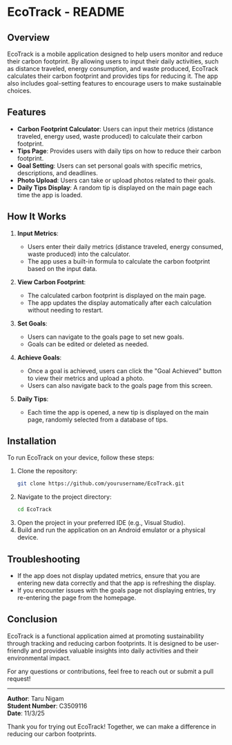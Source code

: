 # EcoTrack - README

## Overview
EcoTrack is a mobile application designed to help users monitor and reduce their carbon footprint. By allowing users to input their daily activities, such as distance traveled, energy consumption, and waste produced, EcoTrack calculates their carbon footprint and provides tips for reducing it. The app also includes goal-setting features to encourage users to make sustainable choices.

## Features
- **Carbon Footprint Calculator**: Users can input their metrics (distance traveled, energy used, waste produced) to calculate their carbon footprint.
- **Tips Page**: Provides users with daily tips on how to reduce their carbon footprint.
- **Goal Setting**: Users can set personal goals with specific metrics, descriptions, and deadlines.
- **Photo Upload**: Users can take or upload photos related to their goals.
- **Daily Tips Display**: A random tip is displayed on the main page each time the app is loaded.

## How It Works
1. **Input Metrics**: 
   - Users enter their daily metrics (distance traveled, energy consumed, waste produced) into the calculator.
   - The app uses a built-in formula to calculate the carbon footprint based on the input data.

2. **View Carbon Footprint**: 
   - The calculated carbon footprint is displayed on the main page.
   - The app updates the display automatically after each calculation without needing to restart.

3. **Set Goals**: 
   - Users can navigate to the goals page to set new goals.
   - Goals can be edited or deleted as needed.

4. **Achieve Goals**: 
   - Once a goal is achieved, users can click the "Goal Achieved" button to view their metrics and upload a photo.
   - Users can also navigate back to the goals page from this screen.

5. **Daily Tips**: 
   - Each time the app is opened, a new tip is displayed on the main page, randomly selected from a database of tips.

## Installation
To run EcoTrack on your device, follow these steps:
1. Clone the repository:
   ```bash
   git clone https://github.com/yourusername/EcoTrack.git
   ```
2. Navigate to the project directory:
   ```bash
   cd EcoTrack
   ```
3. Open the project in your preferred IDE (e.g., Visual Studio).
4. Build and run the application on an Android emulator or a physical device.

## Troubleshooting
- If the app does not display updated metrics, ensure that you are entering new data correctly and that the app is refreshing the display.
- If you encounter issues with the goals page not displaying entries, try re-entering the page from the homepage.

## Conclusion
EcoTrack is a functional application aimed at promoting sustainability through tracking and reducing carbon footprints. It is designed to be user-friendly and provides valuable insights into daily activities and their environmental impact.

For any questions or contributions, feel free to reach out or submit a pull request!

---

**Author**: Taru Nigam  
**Student Number**: C3509116  
**Date**: 11/3/25  

Thank you for trying out EcoTrack! Together, we can make a difference in reducing our carbon footprints.
